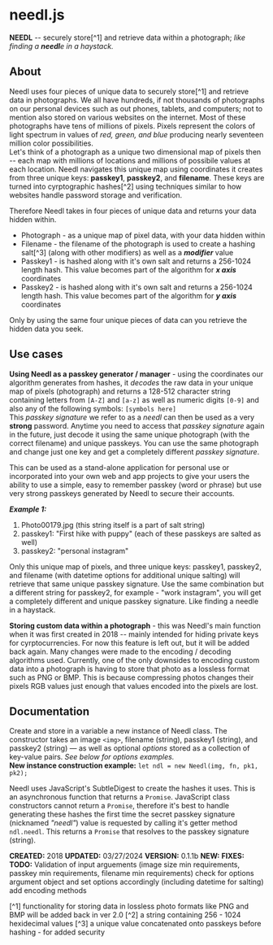 # needl.js
**NEEDL** -- securely store[^1] and retrieve data within a photograph; _like finding a **needl**e in a haystack._

## About
Needl uses four pieces of unique data to securely store[^1] and retrieve data in photographs. We all have hundreds, if not thousands of photographs on our personal devices such as out phones, tablets, and computers; not to mention also stored on various websites on the internet. Most of these photographs have tens of millions of pixels. Pixels represent the colors of light spectrum in values of *red, green, and blue* producing nearly seventeen million color possibilities.  
Let's think of a photograph as a unique two dimensional map of pixels then -- each map with millions of locations and millions of possibile values at each location. Needl navigates this unique map using coordinates it creates from three unique keys:  **passkey1**, **passkey2**, and **filename**. These keys are turned into cyrptographic hashes[^2] using techniques similar to how websites handle password storage and verification.

Therefore Needl takes in four pieces of unique data and returns your data hidden within.
* Photograph - as a unique map of pixel data, with your data hidden within
* Filename - the filename of the photograph is used to create a hashing salt[^3] (along with other modifiers) as well as a **_modifier_** value
* Passkey1 - is hashed along with it's own salt and returns a 256-1024 length hash. This value becomes part of the algorithm for **_x axis_** coordinates
* Passkey2 - is hashed along with it's own salt and returns a 256-1024 length hash. This value becomes part of the algorithm for **_y axis_** coordinates

Only by using the same four unique pieces of data can you retrieve the hidden data you seek.

## Use cases
**Using Needl as a passkey generator / manager** - using the coordinates our algorithm generates from hashes, it _decodes_ the raw data in your unique map of pixels (photograph) and returns a 128-512 character string containing letters from `[A-Z]` and `[a-z]` as well as numeric digits `[0-9]` and also any of the following symbols:  `[symbols here]`  
This _passkey signature_ we refer to as a _needl_ can then be used as a very **strong** password. Anytime you need to access that _passkey signature_ again in the future, just decode it using the same unique photograph (with the correct filename) and unique passkeys. You can use the same photograph and change just one key and get a completely different _passkey signature_.

This can be used as a stand-alone application for personal use or incorporated into your own web and app projects to give your users the ability to use a simple, easy to remember passkey (word or phrase) but use very strong passkeys generated by Needl to secure their accounts.

**_Example 1:_**  

1. Photo00179.jpg (this string itself is a part of salt string)  
2. passkey1:  "First hike with puppy"  (each of these passkeys are salted as well)  
3. passkey2:  "personal instagram"

Only this unique map of pixels, and three unique keys:  passkey1, passkey2, and filename (with datetime options for additional unique salting) 
will retrieve that same unique passkey signature. Use the same combination but a different string for passkey2, for example - "work instagram", 
you will get a completely different and unique passkey signature. 
Like finding a needle in a haystack.

**Storing custom data within a photograph** - this was Needl's main function when it was first created in 2018 -- mainly intended for hiding private keys for cyrptocurrencies. For now this feature is left out, but it will be added back again. Many changes were made to the encoding / decoding algorithms used. Currently, one of the only downsides to encoding custom data into a photograph is having to store that photo as a lossless format such as PNG or BMP. This is because compressing photos changes their pixels RGB values just enough that values encoded into the pixels are lost.

## Documentation

Create and store in a variable a new instance of Needl class. 
The constructor takes an image `<img>`, filename (string), passkey1 (string), 
and passkey2 (string) — as well as optional _options_ stored as a collection
 of key-value pairs. *See below for options examples.*  
**New instance construction example:**  `let ndl = new Needl(img, fn, pk1, pk2);`

Needl uses JavaScript's SubtleDigest to create the hashes it uses. 
This is an asynchronous function that returns a `Promise`. 
JavaScript class constructors cannot return a `Promise`, 
therefore it's best to handle generating these hashes the first time the 
secret passkey signature (nicknamed *"needl"*) value is requested by calling it's 
getter method `ndl.needl`. This returns a `Promise` that resolves to the 
passkey signature (string).

**CREATED:**  2018
**UPDATED:**  03/27/2024
**VERSION:**  0.1.1b
**NEW:**
**FIXES:**
**TODO:**  Validation of input arguements (image size min requirements, passkey min requirements, filename min requirements) 
check for options argument object and set options accordingly (including datetime for salting) 
add encoding methods

[^1] functionality for storing data in lossless photo formats like PNG and BMP will be added back in ver 2.0
[^2] a string containing 256 - 1024 hexidecimal values
[^3] a unique value concatenated onto passkeys before hashing - for added security
